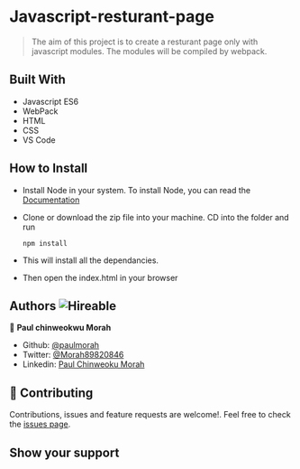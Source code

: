 # Javascript-resturant-page

> The aim of this project is to create a resturant page only with javascript modules. The modules will be compiled by webpack.

## Built With

- Javascript ES6
- WebPack
- HTML
- CSS
- VS Code


## How to Install

- Install Node in your system. To install Node, you can read the [Documentation](https://nodejs.org/en/download/package-manager/)
- Clone or download the zip file into your machine. CD into the folder and run
    ``` 
   npm install

    ``` 
- This will install all the dependancies.

- Then open the index.html in your browser


## Authors  ![Hireable](https://img.shields.io/badge/HIREABLE-YES-yellowgreen&?style=for-the-badge)

👤 **Paul chinweokwu Morah**
- Github: [@paulmorah](https://github.com/chinweokwu)
- Twitter: [@Morah89820846](https://twitter.com/Morah89820846)
- Linkedin: [Paul Chinweoku Morah](https://www.linkedin.com/in/morah-paul/)


## 🤝 Contributing

Contributions, issues and feature requests are welcome!. Feel free to check the [issues page](issues/).

## Show your support